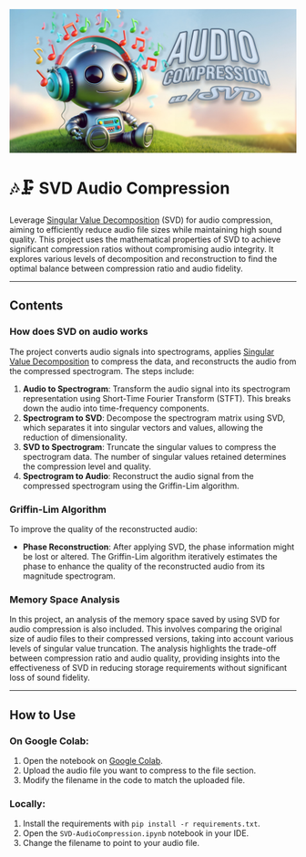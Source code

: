 ![Repository banner](media/aucompsvd_banner.jpg)
# 🎶🗜️ SVD Audio Compression

Leverage [Singular Value Decomposition](  https://en.m.wikipedia.org/wiki/Singular_value_decomposition ) (SVD) for audio compression, aiming to efficiently reduce audio file sizes while maintaining high sound quality. This project uses the mathematical properties of SVD to achieve significant compression ratios without compromising audio integrity. It explores various levels of decomposition and reconstruction to find the optimal balance between compression ratio and audio fidelity.

---

## Contents

### How does SVD on audio works

The project converts audio signals into spectrograms, applies [Singular Value Decomposition](https://en.wikipedia.org/wiki/Singular_value_decomposition) to compress the data, and reconstructs the audio from the compressed spectrogram. The steps include:
1. **Audio to Spectrogram**: Transform the audio signal into its spectrogram representation using Short-Time Fourier Transform (STFT). This breaks down the audio into time-frequency components.
2. **Spectrogram to SVD**: Decompose the spectrogram matrix using SVD, which separates it into singular vectors and values, allowing the reduction of dimensionality.
3. **SVD to Spectrogram**: Truncate the singular values to compress the spectrogram data. The number of singular values retained determines the compression level and quality.
4. **Spectrogram to Audio**: Reconstruct the audio signal from the compressed spectrogram using the Griffin-Lim algorithm.

### Griffin-Lim Algorithm

To improve the quality of the reconstructed audio:
- **Phase Reconstruction**: After applying SVD, the phase information might be lost or altered. The Griffin-Lim algorithm iteratively estimates the phase to enhance the quality of the reconstructed audio from its magnitude spectrogram.

### Memory Space Analysis

In this project, an analysis of the memory space saved by using SVD for audio compression is also included. This involves comparing the original size of audio files to their compressed versions, taking into account various levels of singular value truncation. The analysis highlights the trade-off between compression ratio and audio quality, providing insights into the effectiveness of SVD in reducing storage requirements without significant loss of sound fidelity.

---

## How to Use

### On Google Colab:

1. Open the notebook on [Google Colab](https://colab.research.google.com/).
2. Upload the audio file you want to compress to the file section.
3. Modify the filename in the code to match the uploaded file.

### Locally:

1. Install the requirements with `pip install -r requirements.txt`.
2. Open the `SVD-AudioCompression.ipynb` notebook in your IDE.
3. Change the filename to point to your audio file.
